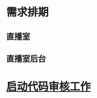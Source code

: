 # 需求排期

## 直播室

## 直播室后台

# [启动代码审核工作](http://blog.leanote.com/post/luoziyihao/coding%E4%BB%A3%E7%A0%81%E5%AE%A1%E6%A0%B8%E6%B5%81%E7%A8%8B)


